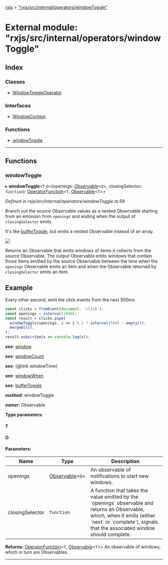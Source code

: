 [rxjs](../README.md) > ["rxjs/src/internal/operators/windowToggle"](../modules/_rxjs_src_internal_operators_windowtoggle_.md)

# External module: "rxjs/src/internal/operators/windowToggle"

## Index

### Classes

* [WindowToggleOperator](../classes/_rxjs_src_internal_operators_windowtoggle_.windowtoggleoperator.md)

### Interfaces

* [WindowContext](../interfaces/_rxjs_src_internal_operators_windowtoggle_.windowcontext.md)

### Functions

* [windowToggle](_rxjs_src_internal_operators_windowtoggle_.md#windowtoggle)

---

## Functions

<a id="windowtoggle"></a>

###  windowToggle

▸ **windowToggle**<`T`,`O`>(openings: *[Observable](../classes/_rxjs_src_internal_observable_.observable.md)<`O`>*, closingSelector: *`function`*): [OperatorFunction](../interfaces/_rxjs_src_internal_types_.operatorfunction.md)<`T`, [Observable](../classes/_rxjs_src_internal_observable_.observable.md)<`T`>>

*Defined in rxjs/src/internal/operators/windowToggle.ts:58*

Branch out the source Observable values as a nested Observable starting from an emission from `openings` and ending when the output of `closingSelector` emits.

It's like [bufferToggle](_rxjs_src_internal_operators_buffertoggle_.md#buffertoggle), but emits a nested Observable instead of an array.

![](windowToggle.png)

Returns an Observable that emits windows of items it collects from the source Observable. The output Observable emits windows that contain those items emitted by the source Observable between the time when the `openings` Observable emits an item and when the Observable returned by `closingSelector` emits an item.

Example
-------

Every other second, emit the click events from the next 500ms

```javascript
const clicks = fromEvent(document, 'click');
const openings = interval(1000);
const result = clicks.pipe(
  windowToggle(openings, i => i % 2 ? interval(500) : empty()),
  mergeAll(),
);
result.subscribe(x => console.log(x));
```

*__see__*: [window](_rxjs_src_internal_operators_window_.md#window)

*__see__*: [windowCount](_rxjs_src_internal_operators_windowcount_.md#windowcount)

*__see__*: {@link windowTime}

*__see__*: [windowWhen](_rxjs_src_internal_operators_windowwhen_.md#windowwhen)

*__see__*: [bufferToggle](_rxjs_src_internal_operators_buffertoggle_.md#buffertoggle)

*__method__*: windowToggle

*__owner__*: Observable

**Type parameters:**

#### T 
#### O 
**Parameters:**

| Name | Type | Description |
| ------ | ------ | ------ |
| openings | [Observable](../classes/_rxjs_src_internal_observable_.observable.md)<`O`> |  An observable of notifications to start new windows. |
| closingSelector | `function` |  A function that takes the value emitted by the \`openings\` observable and returns an Observable, which, when it emits (either \`next\` or \`complete\`), signals that the associated window should complete. |

**Returns:** [OperatorFunction](../interfaces/_rxjs_src_internal_types_.operatorfunction.md)<`T`, [Observable](../classes/_rxjs_src_internal_observable_.observable.md)<`T`>>
An observable of windows, which in turn
are Observables.

___

